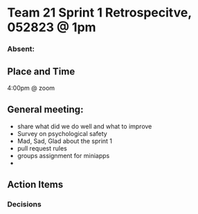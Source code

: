 #   Team 21 Sprint 1 Retrospecitve, 052823 @ 1pm

###   Absent:



##  Place and Time
4:00pm @ zoom


## General meeting:
- share what did we do well and what to improve
- Survey on psychological safety
- Mad, Sad, Glad about the sprint 1
- pull request rules
- groups assignment for miniapps
- 

##  Action Items



###  Decisions
